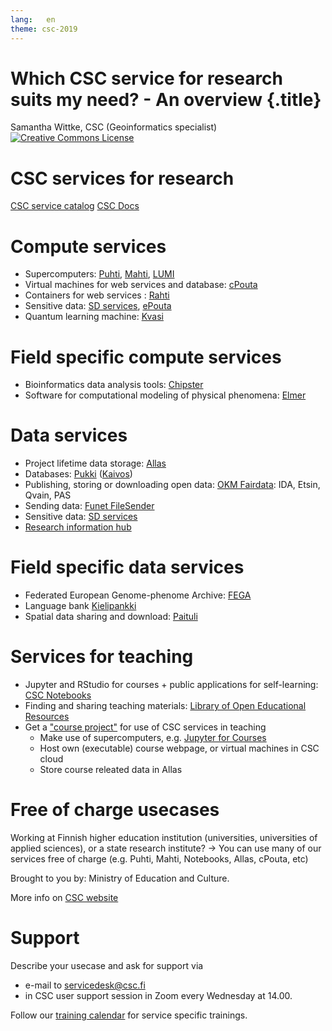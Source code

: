 ```yaml
---
lang:   en
theme: csc-2019
---
```


# Which CSC service for research suits my need? - An overview {.title}

Samantha Wittke, CSC (Geoinformatics specialist)
<a rel="license" href="http://creativecommons.org/licenses/by-sa/4.0/"><img alt="Creative Commons License" style="border-width:0;" src="https://i.creativecommons.org/l/by-sa/4.0/88x31.png" /></a>

# CSC services for research

[CSC service catalog](https://research.csc.fi/en/service-catalog)
[CSC Docs](https://docs.csc.fi/)

# Compute services

* Supercomputers: [Puhti](https://research.csc.fi/-/puhti), [Mahti](https://research.csc.fi/-/mahti), [LUMI](https://www.lumi-supercomputer.eu/)
* Virtual machines for web services and database: [cPouta](https://research.csc.fi/-/cpouta)
* Containers for web services : [Rahti](https://research.csc.fi/-/rahti)
* Sensitive data: [SD services](https://research.csc.fi/sensitive-data-services-for-research), [ePouta](https://research.csc.fi/-/epouta)
* Quantum learning machine: [Kvasi](https://research.csc.fi/-/kvasi)

# Field specific compute services

* Bioinformatics data analysis tools: [Chipster](https://research.csc.fi/-/chipster) 
* Software for computational modeling of physical phenomena: [Elmer](https://www.csc.fi/web/elmer)


# Data services

* Project lifetime data storage: [Allas](https://research.csc.fi/-/allas)
* Databases: [Pukki](https://docs.csc.fi/cloud/dbaas/) ([Kaivos](https://research.csc.fi/-/kaivos))
* Publishing, storing or downloading open data: [OKM Fairdata](https://www.fairdata.fi/en/): IDA, Etsin, Qvain, PAS
* Sending data: [Funet FileSender](https://filesender.funet.fi/)
* Sensitive data: [SD services](https://research.csc.fi/sensitive-data-services-for-research)
* [Research information hub](https://research.fi/en/)

# Field specific data services 

* Federated European Genome-phenome Archive: [FEGA](https://research.csc.fi/-/fega)
* Language bank [Kielipankki](https://www.kielipankki.fi/language-bank/)
* Spatial data sharing and download: [Paituli](https://paituli.csc.fi/)


# Services for teaching

* Jupyter and RStudio for courses + public applications for self-learning: [CSC Notebooks](https://notebooks.rahtiapp.fi/welcome)
* Finding and sharing teaching materials: [Library of Open Educational Resources](https://aoe.fi/)
* Get a ["course project"](https://docs.csc.fi/accounts/how-to-create-new-project/#course) for use of CSC services in teaching 
  * Make use of supercomputers, e.g. [Jupyter for Courses](https://docs.csc.fi/computing/webinterface/jupyter-for-courses/)
  * Host own (executable) course webpage, or virtual machines in CSC cloud
  * Store course releated data in Allas

# Free of charge usecases

Working at Finnish higher education institution (universities, universities of applied sciences), or a state research institute? 
-> You can use many of our services free of charge (e.g. Puhti, Mahti, Notebooks, Allas, cPouta, etc)

Brought to you by: Ministry of Education and Culture.

More info on [CSC website](https://research.csc.fi/free-of-charge-use-cases)

# Support

Describe your usecase and ask for support via 

* e-mail to servicedesk@csc.fi
* in CSC user support session in Zoom every Wednesday at 14.00.

Follow our [training calendar](https://www.csc.fi/training#training-calendar) for service specific trainings. 
